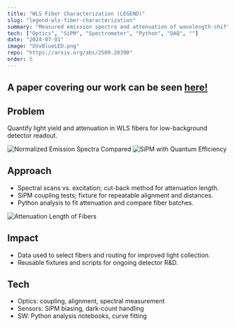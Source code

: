 ```yaml
---
title: "WLS Fiber Characterization (LEGEND)"
slug: "legend-wls-fiber-characterization"
summary: "Measured emission spectra and attenuation of wavelength-shifting fibers to optimize scintillation readout."
tech: ["Optics", "SiPM", "Spectrometer", "Python", "DAQ", ""]
date: "2024-07-01"
image: "UVvBlueLED.png"
repo: "https://arxiv.org/abs/2509.20390"
order: 5
---
```

## A paper covering our work can be seen [here!](https://arxiv.org/abs/2509.20390)

## Problem
Quantify light yield and attenuation in WLS fibers for low-background detector readout.

![Normalized Emission Spectra Compared](/UVvBlueLED.png)
![SiPM with Quantum Efficiency](/SiPMandQE.png)

## Approach
- Spectral scans vs. excitation; cut-back method for attenuation length.
- SiPM coupling tests; fixture for repeatable alignment and distances.
- Python analysis to fit attenuation and compare fiber batches.

![Attenuation Length of Fibers](/AttenuationLength.png)

## Impact
- Data used to select fibers and routing for improved light collection.
- Reusable fixtures and scripts for ongoing detector R&D.

## Tech
- Optics: coupling, alignment, spectral measurement
- Sensors: SiPM biasing, dark-count handling
- SW: Python analysis notebooks, curve fitting